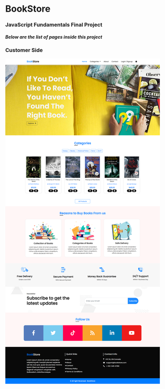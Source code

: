 # BookStore

### JavaScript Fundamentals Final Project
##### Below are the list of pages inside this project

### Customer Side

![Image of Yaktocat](Homepage-3.png)